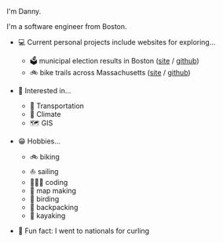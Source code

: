 I'm Danny.

I'm a software engineer from Boston.

- 💻 Current personal projects include websites for exploring...
  -  🗳 municipal election results in Boston ([site](https://dnoenickx.github.io/boston-votes/) / [github](https://github.com/dnoenickx/boston-votes))
  -  🚲 bike trails across Massachusetts ([site](https://masstrailtracker.com/) / [github](https://github.com/dnoenickx/mass-trail-tracker))
 
- 🤔 Interested in...
  - 🚃 Transportation
  - 🔋 Climate
  - 🗺 GIS

- 😁 Hobbies...
  - 🚲 biking
  - ⛵️ sailing
  - 👨🏻‍💻 coding
  - 🗾 map making
  - 🦆 birding
  - 🥾 backpacking
  - 🛶 kayaking
 
- 🥌 Fun fact: I went to nationals for curling
